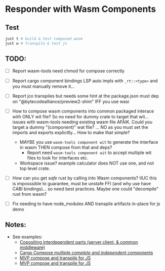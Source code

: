 # Responder with Wasm Components

## Test

```sh
just t # build & test composed wasm
just w # transpile & test js
```

## TODO:

- [ ] Report wasm-tools need chmod for compose correctly
- [ ] Report cargo component bindings LSP auto impls with `_rt::<type>` and you must manually remove it...
- [ ] Report jco transpiles but needs some hint at the package.json must dep on "@bytecodealliance/preview2-shim" IFF you use wasi

- [ ] How to compose wasm components into common packaged interace with ONLY wit file? So no need for dummy crate to target that wit... issues with wasm-tools needing existing wasm file AFAIK. Could you target a dummy "(component)" wat file? ... NO as you must set the imports and exports explicitly... How to make that simple?
  - MAYBE you use `wasm-tools component wit` to generate the interface in wasm THEN compose from that and deps?
    - Report need `wasm-tools component wit` to accept multiple wit files to look for interfaces etc.
  - Workspace issue? example calculator does NOT use one, and not top level crate.
- [ ] How can you get _safe_ rust by calling into Wasm components? IIUC this is imposssible to guarantee, must be unstafe FFI (and why use have CABI bindings)... so need best practices. Maybe one could "decompile" rust from wasm?
- [ ] Fix needing to have node_modules AND transpile artifacts in-place for js demo

## Notes:

- See examples:
  - [Copositing interdependent parts (server,client, & common middleware)](https://github.com/bytecodealliance/wasm-tools/tree/main/crates/wasm-compose/example/)
  - [Cargo Compose multiple _complete and independent_ components](https://github.com/bytecodealliance/cargo-component/issues/120)
  - [MVP compose and transpile for JS](https://github.com/bytecodealliance/component-docs/pull/100)
  - [MVP compose and transpile for JS](https://github.com/bytecodealliance/cargo-component/tree/main/example)
